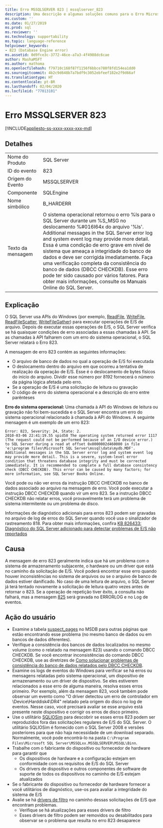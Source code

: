 ```yaml
---
title: Erro MSSQLSERVER 823 | mssqlserver_823
description: Uma descrição e algumas soluções comuns para o Erro Microsoft SQL Server 823 (mssqlserver_823), que é uma condição de erro grave no nível do sistema que ameaça a integridade do banco de dados e deve ser resolvida imediatamente.
ms.custom: ''
ms.date: 01/27/2019
ms.prod: sql
ms.reviewer: ''
ms.technology: supportability
ms.topic: language-reference
helpviewer_keywords:
- 823 (Database Engine error)
ms.assetid: 0d9fce3c-3772-46ce-a7a3-4f4988dc6cae
author: MashaMSFT
ms.author: mathoma
ms.openlocfilehash: f79710c168f87f1156f6bbce780f8fd154ea1dd0
ms.sourcegitcommit: 4b2c9d648b7a7bdf9c3052ebfeef182e2f9d66af
ms.translationtype: HT
ms.contentlocale: pt-BR
ms.lasthandoff: 02/04/2020
ms.locfileid: "77013101"
---
```

# <a name="mssqlserver-error-823"></a>Erro MSSQLSERVER 823
[!INCLUDE[appliesto-ss-xxxx-xxxx-xxx-md](../../includes/appliesto-ss-xxxx-xxxx-xxx-md.md)]
  
## <a name="details"></a>Detalhes  
  
|||  
|-|-|  
|Nome do Produto|SQL Server|  
|ID do evento|823|  
|Origem do Evento|MSSQLSERVER|  
|Componente|SQLEngine|  
|Nome simbólico|B_HARDERR|  
|Texto da mensagem|O sistema operacional retornou o erro %ls para o SQL Server durante um %S_MSG no deslocamento %#016I64x do arquivo '%ls'. Additional messages in the SQL Server error log and system event log may provide more detail. Essa é uma condição de erro grave em nível de sistema que ameaça a integridade do banco de dados e deve ser corrigida imediatamente. Faça uma verificação completa da consistência do banco de dados (DBCC CHECKDB). Esse erro pode ter sido causado por vários fatores. Para obter mais informações, consulte os Manuais Online do SQL Server.|  
  
## <a name="explanation"></a>Explicação  
O SQL Server usa APIs do Windows (por exemplo, [ReadFile](/windows/win32/api/fileapi/nf-fileapi-readfile), [WriteFile](/windows/win32/api/fileapi/nf-fileapi-writefile), [ReadFileScatter](/windows/win32/api/fileapi/nf-fileapi-readfilescatter), [WriteFileGather](/windows/win32/api/fileapi/nf-fileapi-writefilegather)) para executar operações de E/S de arquivo. Depois de executar essas operações de E/S, o SQL Server verifica se há quaisquer condições de erro associadas a essas chamadas à API. Se as chamadas à API falharem com um erro do sistema operacional, o SQL Server relatará o Erro 823.

 A mensagem de erro 823 contém as seguintes informações:
 - O arquivo de banco de dados no qual a operação de E/S foi executada
 - O deslocamento dentro do arquivo em que ocorreu a tentativa de realização da operação de E/S. Esse é o deslocamento de bytes físicos do início do arquivo. Dividir esse número por 8192 fornecerá o número da página lógica afetada pelo erro.
 - Se a operação de E/S é uma solicitação de leitura ou gravação
 - O código de erro do sistema operacional e a descrição do erro entre parênteses
 

**Erro do sistema operacional:** Uma chamada à API do Windows de leitura ou gravação não foi bem-sucedida e o SQL Server encontra um erro do sistema operacional relacionado à chamada à API do Windows. A seguinte mensagem é um exemplo de um erro 823:

```
Error: 823, Severity: 24, State: 2.
2010-03-06 22:41:19.55 spid58 The operating system returned error 1117 (The request could not be performed because of an I/O device error.) to SQL Server during a read at offset 0x0000002d460000 in file 'e:\program files\Microsoft SQL Server\mssql\data\mydb.MDF'. Additional messages in the SQL Server error log and system event log may provide more detail. This is a severe, system-level error condition that threatens database integrity and must be corrected immediately. It is recommended to complete a full database consistency check (DBCC CHECKDB). This error can be caused by many factors; for more information, see SQL Server Books Online.
```

Você pode ou não ver erros da instrução DBCC CHECKDB no banco de dados associado ao arquivo na mensagem de erro. Você pode executar a instrução DBCC CHECKDB quando vir um erro 823. Se a instrução DBCC CHECKDB não relatar erros, você provavelmente terá um problema de sistema intermitente ou um problema de disco.

Informações de diagnóstico adicionais para erros 823 podem ser gravadas no arquivo de log de erros do SQL Server quando você usa o sinalizador de rastreamento 818.
Para obter mais informações, confira [KB 826433: Diagnóstico do SQL Server adicionado para detectar problemas de E/S não reportados](https://support.microsoft.com/help/826433/sql-server-diagnostics-added-to-detect-unreported-i-o-problems-due-to)


## <a name="cause"></a>Causa
A mensagem de erro 823 geralmente indica que há um problema com o sistema de armazenamento subjacente, o hardware ou um driver que está no caminho da solicitação de E/S. Você poderá encontrar esse erro quando houver inconsistências no sistema de arquivos ou se o arquivo de banco de dados estiver danificado. No caso de uma leitura de arquivo, o SQL Server já terá tentado novamente a solicitação de leitura quatro vezes antes de retornar o 823. Se a operação de repetição tiver êxito, a consulta não falhará, mas a mensagem [825](mssqlserver-825-database-engine-error.md) será gravada no ERRORLOG e no Log de eventos.

## <a name="user-action"></a>Ação do usuário  
 - Examine a tabela [suspect_pages](../system-tables/suspect-pages-transact-sql.md) no MSDB para outras páginas que estão encontrando esse problema (no mesmo banco de dados ou em bancos de dados diferentes).
 - Verifique a consistência dos bancos de dados localizados no mesmo volume (como o relatado na mensagem 823) usando o comando DBCC CHECKDB. Se você encontrar inconsistências do comando DBCC CHECKDB, use as diretrizes de [Como solucionar problemas de consistência do banco de dados relatados pelo DBCC CHECKDB](https://support.microsoft.com/help/2015748/how-to-troubleshoot-database-consistency-errors-reported-by-dbcc-check). 
 - Examine os logs de eventos do Windows para verificar se há erros ou mensagens relatadas pelo sistema operacional, um dispositivo de armazenamento ou um driver de dispositivo. Se eles estiverem relacionados a esse erro de alguma maneira, resolva esses erros primeiro. Por exemplo, além da mensagem 823, você também pode observar um evento como "O driver detectou um erro de controlador em \Device\Harddisk4\DR4" relatado pela origem do disco no log de eventos. Nesse caso, você precisará avaliar se esse arquivo está presente neste dispositivo e corrigir os erros de disco primeiro.
 - Use o utilitário [SQLIOSim](https://support.microsoft.com/help/231619/how-to-use-the-sqliosim-utility-to-simulate-sql-server-activity-on-a-d) para descobrir se esses erros 823 podem ser reproduzidos fora das solicitações regulares de E/S do SQL Server. O utilitário SQLIOSim é fornecido com o SQL Server 2008 e versões posteriores para que não haja necessidade de um download separado. Normalmente, você pode encontrá-lo na pasta `C:\Program Files\Microsoft SQL Server\MSSQLxx.MSSQLSERVER\MSSQL\Binn`.
 - Trabalhe com o fabricante do dispositivo ou fornecedor de hardware para garantir que
   - Os dispositivos de hardware e a configuração estejam em conformidade com os requisitos de E/S do SQL Server
   - Os drivers de dispositivo e outros componentes de software de suporte de todos os dispositivos no caminho de E/S estejam atualizados
 - Se o fabricante do dispositivo ou fornecedor de hardware fornecer a você utilitários de diagnóstico, use-os para avaliar a integridade do sistema de E/S
 - Avalie se há [drivers de filtro](https://support.microsoft.com/help/2454053/use-of-system-filter-drivers-can-lead-to-sql-server-database-engine-pe) no caminho dessas solicitações de E/S que encontram problemas.
   - Verifique se há atualizações para esses drivers de filtro
   - Esses drivers de filtro podem ser removidos ou desabilitados para observar se o problema que resulta no erro 823 desaparece  
